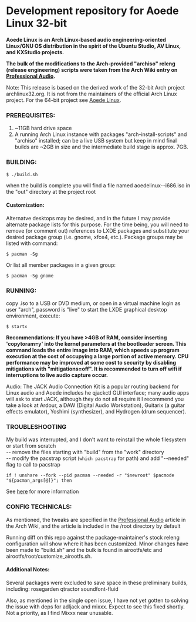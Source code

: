 # Development repository for Aoede Linux 32-bit

**Aoede Linux is an Arch Linux-based audio engineering-oriented Linux/GNU OS distribution in the spirit of the Ubuntu Studio, AV Linux, and KXStudio projects.**

**The bulk of the modifications to the Arch-provided "archiso" releng (release engineering) scripts were taken from the Arch Wiki entry on [Professional Audio][1].**

Note: This release is based on the derived work of the 32-bit Arch project archlinux32.org. It is not from the maintainers of the official Arch Linux project. For the 64-bit project see [Aoede Linux](https://github.com/atrusofthefuture/aoedelinux).

### PREREQUISITES:
1. ~11GB hard drive space
2. A running Arch Linux instance with packages "arch-install-scripts" and "archiso" installed; can be a live USB system but keep in mind final builds are ~2GB in size and the intermediate build stage is approx. 7GB. 

### BUILDING:

`$ ./build.sh`

when the build is complete you will find a file named aoedelinux-<date>-i686.iso in the "out" directory at the project root

#### Customization:
Alternatve desktops may be desired, and in the future I may provide alternate package lists for this purpose. For the time being, you will need to remove (or comment out) references to LXDE packages and substitute your desired package group (i.e. gnome, xfce4, etc.). Package groups may be listed with command:

  `$ pacman -Sg`

Or list all member packages in a given group:

`$ pacman -Sg gnome`

### RUNNING:
copy .iso to a USB or DVD medium, or open in a virtual machine
login as user "arch", password is "live"
to start the LXDE graphical desktop environment, execute:

`$ startx`

**Recommendations:
If you have >4GB of RAM, consider inserting 'copytoram=y' into the kernel parameters at the bootloader screen. This command loads the entire image into RAM, which speeds up program execution at the cost of occupying a large portion of active memory. CPU performance may be improved at some cost to security by disabling mitigations with "mitigations=off". It is recommended to turn off wifi if interruptions to live audio capture occur.**

Audio:
  The JACK Audio Connection Kit is a popular routing backend for Linux audio and Aoede includes he qjackctl GUI interface; many audio apps will ask to start JACK, although they do not all require it
  I recommend you take a look at Ardour, a DAW (Digital Audio Workstation), Guitarix (a guitar effects emulator), Yoshimi (synthesizer), and Hydrogen (drum sequencer). 

### TROUBLESHOOTING
My build was interrupted, and I don't want to reinstall the whole filesystem or start from scratch<br>
  -- remove the files starting with "build" from the "work" directory<br>
  -- modify the pacstrap script (`which pacstrap` for path) and add "--needed" flag to call to pacstrap
  
  `if ! unshare --fork --pid pacman --needed -r "$newroot" $pacmode "${pacman_args[@]}"; then`

See [here](https://wiki.archlinux.org/index.php/archiso) for more information

### CONFIG TECHNICALS:
As mentioned, the tweaks are specified in the [Professional Audio][1] article in the Arch Wiki, and the article is included in the /root directory by default

Running diff on this repo against the package-maintainer's stock releng configuration will show where it has been customized. Minor changes have been made to "build.sh" and the bulk is found in airootfs/etc and airootfs/root/customize_airootfs.sh.

#### Additional Notes:
Several packages were excluded to save space in these preliminary builds, including:
	rosegarden
	qtractor
	soundfont-fluid

Also, as mentioned in the single open issue, I have not yet gotten to solving the issue with deps for adljack and mixxx. Expect to see this fixed shortly. Not a priority, as I find Mixxx near unusable.


[1]: https://wiki.archlinux.org/index.php/Professional_audio/
